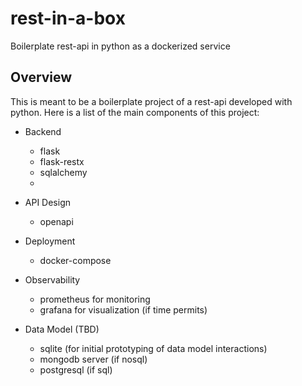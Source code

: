 # rest-in-a-box
Boilerplate rest-api in python as a dockerized service

## Overview 
This is meant to be a boilerplate project of a rest-api developed with python. Here is a list of the main components of this project:  

- Backend
    - flask  
    - flask-restx
    - sqlalchemy
    - 

- API Design 
    - openapi  

- Deployment 
    - docker-compose  

- Observability 
    - prometheus for monitoring
    - grafana for visualization (if time permits)
 
- Data Model (TBD)
    - sqlite (for initial prototyping of  data model interactions)
    - mongodb server (if nosql)
    - postgresql (if sql)

